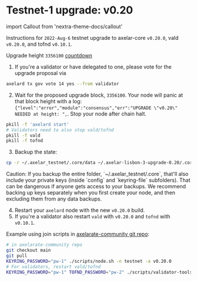 # Testnet-1 upgrade: v0.20

import Callout from 'nextra-theme-docs/callout'

Instructions for `2022-Aug-6` testnet upgrade to axelar-core `v0.20.0`, vald `v0.20.0`, and tofnd `v0.10.1`.

Upgrade height `3356100` [countdown](https://testnet.mintscan.io/axelar-testnet/blocks/3356100)

1. If you're a validator or have delegated to one, please vote for the upgrade proposal via

```bash
axelard tx gov vote 14 yes --from validator
```

2. Wait for the proposed upgrade block, `3356100`. Your node will panic at that block height with a log: `{"level":"error","module":"consensus","err":"UPGRADE \"v0.20\" NEEDED at height: ",`. Stop your node after chain halt.

```bash
pkill -f 'axelard start'
# Validators need to also stop vald/tofnd
pkill -f vald
pkill -f tofnd
```

3. Backup the state:

```bash
cp -r ~/.axelar_testnet/.core/data ~/.axelar-lisbon-3-upgrade-0.20/.core/data
```

<Callout type="warning" emoji="⚠️">
  Caution: If you backup the entire folder, `~/.axelar_testnet/.core`, that'll also include your private keys (inside `config` and `keyring-file` subfolders). That can be dangerous if anyone gets access to your backups. We recommend backing up keys separately when you first create your node, and then excluding them from any data backups.
</Callout>

4. Restart your `axelard` node with the new `v0.20.0` build.
5. If you're a validator also restart `vald` with `v0.20.0` and `tofnd` with `v0.10.1`.

Example using join scripts in [axelarate-community git repo](https://github.com/axelarnetwork/axelarate-community):

```bash
# in axelarate-community repo
git checkout main
git pull
KEYRING_PASSWORD="pw-1" ./scripts/node.sh -n testnet -a v0.20.0
# For validators, restart vald/tofnd
KEYRING_PASSWORD="pw-1" TOFND_PASSWORD="pw-2" ./scripts/validator-tools-host.sh -n testnet -a v0.20.0 -q v0.10.1
```

